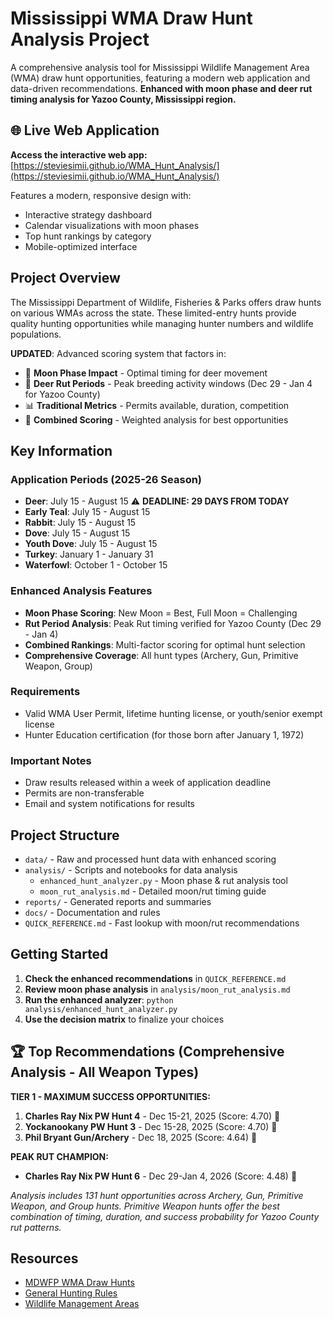 # Mississippi WMA Draw Hunt Analysis Project

A comprehensive analysis tool for Mississippi Wildlife Management Area (WMA) draw hunt opportunities, featuring a modern web application and data-driven recommendations. **Enhanced with moon phase and deer rut timing analysis for Yazoo County, Mississippi region.**

## 🌐 Live Web Application

**Access the interactive web app:** [https://steviesimii.github.io/WMA_Hunt_Analysis/](https://steviesimii.github.io/WMA_Hunt_Analysis/)

Features a modern, responsive design with:
- Interactive strategy dashboard
- Calendar visualizations with moon phases
- Top hunt rankings by category
- Mobile-optimized interface

## Project Overview

The Mississippi Department of Wildlife, Fisheries & Parks offers draw hunts on various WMAs across the state. These limited-entry hunts provide quality hunting opportunities while managing hunter numbers and wildlife populations.

**UPDATED**: Advanced scoring system that factors in:
- 🌙 **Moon Phase Impact** - Optimal timing for deer movement
- 🦌 **Deer Rut Periods** - Peak breeding activity windows (Dec 29 - Jan 4 for Yazoo County)
- 📊 **Traditional Metrics** - Permits available, duration, competition
- 🎯 **Combined Scoring** - Weighted analysis for best opportunities

## Key Information

### Application Periods (2025-26 Season)
- **Deer**: July 15 - August 15 ⚠️ **DEADLINE: 29 DAYS FROM TODAY**
- **Early Teal**: July 15 - August 15
- **Rabbit**: July 15 - August 15
- **Dove**: July 15 - August 15
- **Youth Dove**: July 15 - August 15
- **Turkey**: January 1 - January 31
- **Waterfowl**: October 1 - October 15

### Enhanced Analysis Features
- **Moon Phase Scoring**: New Moon = Best, Full Moon = Challenging
- **Rut Period Analysis**: Peak Rut timing verified for Yazoo County (Dec 29 - Jan 4)
- **Combined Rankings**: Multi-factor scoring for optimal hunt selection
- **Comprehensive Coverage**: All hunt types (Archery, Gun, Primitive Weapon, Group)

### Requirements
- Valid WMA User Permit, lifetime hunting license, or youth/senior exempt license
- Hunter Education certification (for those born after January 1, 1972)

### Important Notes
- Draw results released within a week of application deadline
- Permits are non-transferable
- Email and system notifications for results

## Project Structure

- `data/` - Raw and processed hunt data with enhanced scoring
- `analysis/` - Scripts and notebooks for data analysis
  - `enhanced_hunt_analyzer.py` - Moon phase & rut analysis tool
  - `moon_rut_analysis.md` - Detailed moon/rut timing guide
- `reports/` - Generated reports and summaries
- `docs/` - Documentation and rules
- `QUICK_REFERENCE.md` - Fast lookup with moon/rut recommendations

## Getting Started

1. **Check the enhanced recommendations** in `QUICK_REFERENCE.md`
2. **Review moon phase analysis** in `analysis/moon_rut_analysis.md`  
3. **Run the enhanced analyzer**: `python analysis/enhanced_hunt_analyzer.py`
4. **Use the decision matrix** to finalize your choices

## 🏆 Top Recommendations (Comprehensive Analysis - All Weapon Types)

**TIER 1 - MAXIMUM SUCCESS OPPORTUNITIES:**
1. **Charles Ray Nix PW Hunt 4** - Dec 15-21, 2025 (Score: 4.70) 🥇
2. **Yockanookany PW Hunt 3** - Dec 15-28, 2025 (Score: 4.70) 🥇
3. **Phil Bryant Gun/Archery** - Dec 18, 2025 (Score: 4.64) 🥈

**PEAK RUT CHAMPION:**
- **Charles Ray Nix PW Hunt 6** - Dec 29-Jan 4, 2026 (Score: 4.48) 🦌

*Analysis includes 131 hunt opportunities across Archery, Gun, Primitive Weapon, and Group hunts. Primitive Weapon hunts offer the best combination of timing, duration, and success probability for Yazoo County rut patterns.*

## Resources

- [MDWFP WMA Draw Hunts](https://www.mdwfp.com/wildlife-hunting/wma-draw-hunts)
- [General Hunting Rules](https://www.mdwfp.com/wildlife-hunting/general-hunting-rules-regulations)
- [Wildlife Management Areas](https://www.mdwfp.com/wildlife-hunting/wildlife-management-areas)
